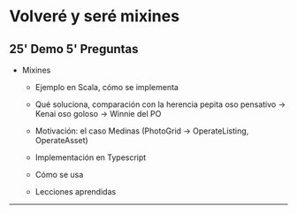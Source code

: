 Volveré y seré mixines
========================================
25' Demo
 5' Preguntas
-------------------------------------------------------------
- Mixines
  - Ejemplo en Scala, cómo se implementa
  - Qué soluciona, comparación con la herencia
    pepita
    oso pensativo -> Kenai
    oso goloso -> Winnie del PO
    
  - Motivación: el caso Medinas (PhotoGrid -> OperateListing, OperateAsset)
  - Implementación en Typescript
  - Cómo se usa
  - Lecciones aprendidas
------------------------------------------------------------
